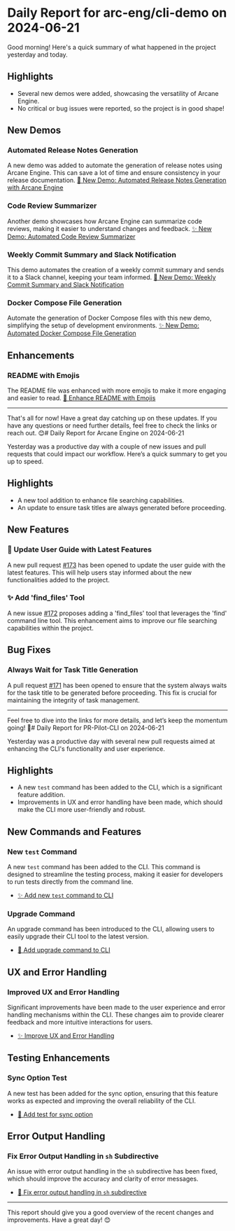# Daily Report for arc-eng/cli-demo on 2024-06-21

Good morning! Here's a quick summary of what happened in the project yesterday and today.

## Highlights
- Several new demos were added, showcasing the versatility of Arcane Engine.
- No critical or bug issues were reported, so the project is in good shape!

## New Demos
### Automated Release Notes Generation
A new demo was added to automate the generation of release notes using Arcane Engine. This can save a lot of time and ensure consistency in your release documentation.
[🚀 New Demo: Automated Release Notes Generation with Arcane Engine](https://github.com/arc-eng/cli-demo/pull/32)

### Code Review Summarizer
Another demo showcases how Arcane Engine can summarize code reviews, making it easier to understand changes and feedback.
[✨ New Demo: Automated Code Review Summarizer](https://github.com/arc-eng/cli-demo/pull/31)

### Weekly Commit Summary and Slack Notification
This demo automates the creation of a weekly commit summary and sends it to a Slack channel, keeping your team informed.
[🚀 New Demo: Weekly Commit Summary and Slack Notification](https://github.com/arc-eng/cli-demo/pull/30)

### Docker Compose File Generation
Automate the generation of Docker Compose files with this new demo, simplifying the setup of development environments.
[✨ New Demo: Automated Docker Compose File Generation](https://github.com/arc-eng/cli-demo/issues/29)

## Enhancements
### README with Emojis
The README file was enhanced with more emojis to make it more engaging and easier to read.
[🎨 Enhance README with Emojis](https://github.com/arc-eng/cli-demo/pull/33)

---

That's all for now! Have a great day catching up on these updates. If you have any questions or need further details, feel free to check the links or reach out. 😊# Daily Report for Arcane Engine on 2024-06-21

Yesterday was a productive day with a couple of new issues and pull requests that could impact our workflow. Here’s a quick summary to get you up to speed.

## Highlights
- A new tool addition to enhance file searching capabilities.
- An update to ensure task titles are always generated before proceeding.

## New Features
### 📝 Update User Guide with Latest Features
A new pull request [#173](https://github.com/arc-eng/studio/pull/173) has been opened to update the user guide with the latest features. This will help users stay informed about the new functionalities added to the project.

### ✨ Add 'find_files' Tool
A new issue [#172](https://github.com/arc-eng/studio/issues/172) proposes adding a 'find_files' tool that leverages the 'find' command line tool. This enhancement aims to improve our file searching capabilities within the project.

## Bug Fixes
### Always Wait for Task Title Generation
A pull request [#171](https://github.com/arc-eng/studio/pull/171) has been opened to ensure that the system always waits for the task title to be generated before proceeding. This fix is crucial for maintaining the integrity of task management.

---

Feel free to dive into the links for more details, and let’s keep the momentum going! 🚀# Daily Report for PR-Pilot-CLI on 2024-06-21

Yesterday was a productive day with several new pull requests aimed at enhancing the CLI's functionality and user experience.

## Highlights
- A new `test` command has been added to the CLI, which is a significant feature addition.
- Improvements in UX and error handling have been made, which should make the CLI more user-friendly and robust.

## New Commands and Features
### New `test` Command
A new `test` command has been added to the CLI. This command is designed to streamline the testing process, making it easier for developers to run tests directly from the command line.
- [✨ Add new `test` command to CLI](https://github.com/arc-eng/cli/pull/79)

### Upgrade Command
An upgrade command has been introduced to the CLI, allowing users to easily upgrade their CLI tool to the latest version.
- [🔧 Add upgrade command to CLI](https://github.com/arc-eng/cli/pull/81)

## UX and Error Handling
### Improved UX and Error Handling
Significant improvements have been made to the user experience and error handling mechanisms within the CLI. These changes aim to provide clearer feedback and more intuitive interactions for users.
- [✨ Improve UX and Error Handling](https://github.com/arc-eng/cli/pull/80)

## Testing Enhancements
### Sync Option Test
A new test has been added for the sync option, ensuring that this feature works as expected and improving the overall reliability of the CLI.
- [🧪 Add test for sync option](https://github.com/arc-eng/cli/pull/82)

## Error Output Handling
### Fix Error Output Handling in `sh` Subdirective
An issue with error output handling in the `sh` subdirective has been fixed, which should improve the accuracy and clarity of error messages.
- [🔧 Fix error output handling in `sh` subdirective](https://github.com/arc-eng/cli/pull/83)

---

This report should give you a good overview of the recent changes and improvements. Have a great day! 😊